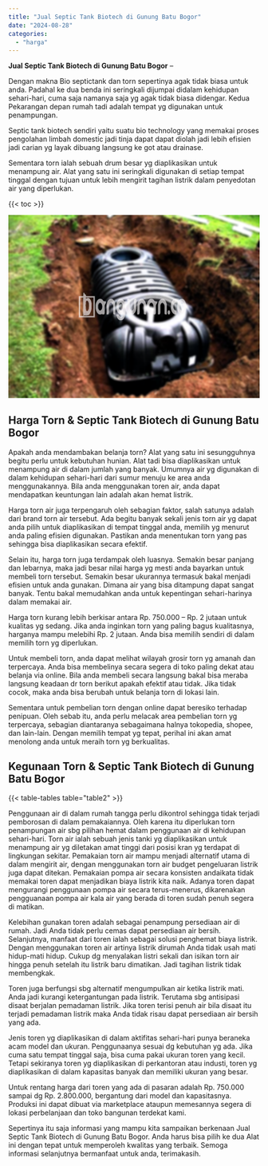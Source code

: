 ```yaml
---
title: "Jual Septic Tank Biotech di Gunung Batu Bogor"
date: "2024-08-28"
categories: 
  - "harga"
---
```


**Jual Septic Tank Biotech di Gunung Batu Bogor** –

Dengan makna Bio septictank dan torn sepertinya agak tidak biasa untuk anda. Padahal ke dua benda ini seringkali dijumpai didalam kehidupan sehari-hari, cuma saja namanya saja yg agak tidak biasa didengar. Kedua Pekarangan depan rumah tadi adalah tempat yg digunakan untuk penampungan.

Septic tank biotech sendiri yaitu suatu bio technology yang memakai proses pengolahan limbah domestic jadi tinja dapat dapat diolah jadi lebih efisien jadi carian yg layak dibuang langsung ke got atau drainase.

Sementara torn ialah sebuah drum besar yg diaplikasikan untuk menampung air. Alat yang satu ini seringkali digunakan di setiap tempat tinggal dengan tujuan untuk lebih mengirit tagihan listrik dalam penyedotan air yang diperlukan.

{{< toc >}}

![Jual Septic Tank Biotech di Gunung Batu Bogor](/images/jual-bio-septictank-28.png)

## Harga Torn & Septic Tank Biotech di Gunung Batu Bogor

Apakah anda mendambakan belanja torn? Alat yang satu ini sesungguhnya begitu perlu untuk kebutuhan hunian. Alat tadi bisa diaplikasikan untuk menampung air di dalam jumlah yang banyak. Umumnya air yg digunakan di dalam kehidupan sehari-hari dari sumur menuju ke area anda menggunakannya. Bila anda menggunakan toren air, anda dapat mendapatkan keuntungan lain adalah akan hemat listrik.

Harga torn air juga terpengaruh oleh sebagian faktor, salah satunya adalah dari brand torn air tersebut. Ada begitu banyak sekali jenis torn air yg dapat anda pilih untuk diaplikasikan di tempat tinggal anda, memilih yg menurut anda paling efisien digunakan. Pastikan anda menentukan torn yang pas sehingga bisa diaplikasikan secara efektif.

Selain itu, harga torn juga terdampak oleh luasnya. Semakin besar panjang dan lebarnya, maka jadi besar nilai harga yg mesti anda bayarkan untuk membeli torn tersebut. Semakin besar ukurannya termasuk bakal menjadi efisien untuk anda gunakan. Dimana air yang bisa ditampung dapat sangat banyak. Tentu bakal memudahkan anda untuk kepentingan sehari-harinya dalam memakai air.

Harga torn kurang lebih berkisar antara Rp. 750.000 – Rp. 2 jutaan untuk kualitas yg sedang. Jika anda inginkan torn yang paling bagus kualitasnya, harganya mampu melebihi Rp. 2 jutaan. Anda bisa memilih sendiri di dalam memilih torn yg diperlukan.

Untuk membeli torn, anda dapat melihat wilayah grosir torn yg amanah dan terpercaya. Anda bisa membelinya secara segera di toko paling dekat atau belanja via online. Bila anda membeli secara langsung bakal bisa meraba langsung keadaan dr torn berikut apakah efektif atau tidak. Jika tidak cocok, maka anda bisa berubah untuk belanja torn di lokasi lain.

Sementara untuk pembelian torn dengan online dapat beresiko terhadap penipuan. Oleh sebab itu, anda perlu melacak area pembelian torn yg terpercaya, sebagian diantaranya sebagaimana halnya tokopedia, shopee, dan lain-lain. Dengan memilih tempat yg tepat, perihal ini akan amat menolong anda untuk meraih torn yg berkualitas.

## Kegunaan Torn & Septic Tank Biotech di Gunung Batu Bogor

{{< table-tables table="table2" >}}

Penggunaan air di dalam rumah tangga perlu dikontrol sehingga tidak terjadi pemborosan di dalam pemakaiannya. Oleh karena itu diperlukan torn penampungan air sbg pilihan hemat dalam penggunaan air di kehidupan sehari-hari. Torn air ialah sebuah jenis tanki yg diaplikasikan untuk menampung air yg diletakan amat tinggi dari posisi kran yg terdapat di lingkungan sekitar. Pemakaian torn air mampu menjadi alternatif utama di dalam mengirit air, dengan menggunakan torn air budget pengeluaran listrik juga dapat ditekan. Pemakaian pompa air secara konsisten andaikata tidak memakai toren dapat menjadikan biaya listrik kita naik. Adanya toren dapat mengurangi penggunaan pompa air secara terus-menerus, dikarenakan pengguanaan pompa air kala air yang berada di toren sudah penuh segera di matikan.

Kelebihan gunakan toren adalah sebagai penampung persediaan air di rumah. Jadi Anda tidak perlu cemas dapat persediaan air bersih. Selanjutnya, manfaat dari toren ialah sebagai solusi penghemat biaya listrik. Dengan menggunakan toren air artinya listrik dirumah Anda tidak usah mati hidup-mati hidup. Cukup dg menyalakan listri sekali dan isikan torn air hingga penuh setelah itu listrik baru dimatikan. Jadi tagihan listrik tidak membengkak.

Toren juga berfungsi sbg alternatif mengumpulkan air ketika listrik mati. Anda jadi kurangi ketergantungan pada listrik. Terutama sbg antisipasi disaat berjalan pemadaman listrik. Jika toren terisi penuh air bila disaat itu terjadi pemadaman listrik maka Anda tidak risau dapat persediaan air bersih yang ada.

Jenis toren yg diaplikasikan di dalam aktifitas sehari-hari punya beraneka acam model dan ukuran. Penggunaanya sesuai dg kebutuhan yg ada. Jika cuma satu tempat tinggal saja, bisa cuma pakai ukuran toren yang kecil. Tetapi sekiranya toren yg diaplikasikan di perkantoran atau industi, toren yg diaplikasikan di dalam kapasitas banyak dan memiliki ukuran yang besar.

Untuk rentang harga dari toren yang ada di pasaran adalah Rp. 750.000 sampai dg Rp. 2.800.000, bergantung dari model dan kapasitasnya. Produksi ini dapat dibuat via marketplace ataupun memesannya segera di lokasi perbelanjaan dan toko bangunan terdekat kami.

Sepertinya itu saja informasi yang mampu kita sampaikan berkenaan Jual Septic Tank Biotech di Gunung Batu Bogor. Anda harus bisa pilih ke dua Alat ini dengan tepat untuk memperoleh kwalitas yang terbaik. Semoga informasi selanjutnya bermanfaat untuk anda, terimakasih.
